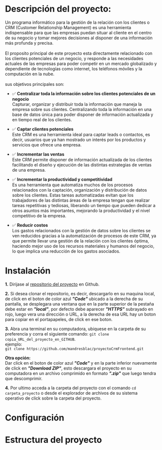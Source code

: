 # Descripción del proyecto:

Un programa informático para la gestión de la relación con los clientes o CRM (Customer Relationship Management) es una herramienta indispensable para que las empresas puedan situar al cliente en el centro de su negocio y tomar mejores decisiones al disponer de una información más profunda y precisa.
<br />
<br />
El proposito principal de este proyecto esta directamente relacionado con los clientes potenciales de un negocio, y responde a las necesidades actuales de las empresas para poder competir en un mercado globalizado y dependiente de tecnologías como internet, los teléfonos móviles y la computación en la nube.
<br />
<br />
sus objetivos principales son:
<br />

- ✅ **Centralizar toda la información sobre los clientes potenciales de un negocio**
  <br />
  Capturar, organizar y distribuir toda la información que maneja la empresa sobre sus clientes. Centralizando toda la información en una base de datos única para poder disponer de información actualizada y en tiempo real de los clientes.
  <br />

- ✅ **Captar clientes potenciales**
  <br />
  Este CRM es una herramienta ideal para captar leads o contactos, es decir, usuarios que ya han mostrado un interés por los productos y servicios que ofrece una empresa.
  <br />

- ✅ **Incrementar las ventas**
  <br />
  Este CRM permite disponer de información actualizada de los clientes facilitando el diseño y ejecución de las distintas estrategias de ventas de una empresa.
  <br />

- ✅ **Incrementar la productividad y competitividad**
  <br />
  Es una herramienta que automatiza muchos de los procesos relacionados con la captación, organización y distribución de datos sobre los clientes. Estas tareas automatizadas evitan que los trabajadores de las distintas áreas de la empresa tengan que realizar tareas repetitivas y tediosas, liberando un tiempo que pueden dedicar a otros asuntos más importantes, mejorando la productividad y el nivel competitivo de la empresa.
  <br />

- ✅ **Reducir costos**
  <br />
  Los gastos relacionados con la gestión de datos sobre los clientes se ven reducidos gracias a la automatización de procesos de este CRM, ya que permite llevar una gestión de la relación con los clientes óptima, haciendo mejor uso de los recursos materiales y humanos del negocio, lo que implica una reducción de los gastos asociados.
  <br />

# Instalación

**1.** Dirijase al [repositorio del proyecto](https://github.com/mandresblac/proyectoCrmFrontend?tab=readme-ov-file) en Github.

**2.** Si desea clonar el repositorio, es decir, descargarlo en su maquina local, de click en el boton de color azul **_"Code"_** ubicado a la derecha de su pantalla, se desplegara una ventana que en la parte superior de la pestaña debe estar en **_"local"_**, por defecto debe aparecer **_"HTTPS"_** subrayado en rojo, luego vera una dirección o URL, a la derecha de esa URL hay un boton para copiar en el portapapeles, de click en ese boton.

**3.** Abra una terminal en su computadora, ubiquese en la carpeta de su preferencia y corra el siguiente comando:
`git clone copia_URL_del_proyecto_en_GITHUB`.
<br />
ejemplo:
<br />
`git clone https://github.com/mandresblac/proyectoCrmFrontend.git`
<br />

**Otra opción:**
<br />
Dar click en el boton de color azul **_"Code"_** y en la parte inferior nuevamente de click en **_"Download ZIP"_**, esto descargara el proyecto en su computadora en un archivo comprimido en formato **_".zip"_** que luego tendra que descomprimir.

**4.** Por ultimo acceda a la carpeta del proyecto con el comando `cd carpeta_proyecto` o desde el explorador de archivos de su sistema operativo de click sobre la carpeta del proyecto.

# Configuración

# Estructura del proyecto
